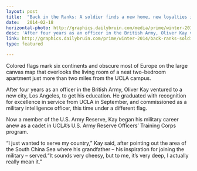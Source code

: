 ```yaml
---
layout: post
title:  "Back in the Ranks: A soldier finds a new home, new loyalties in LA"
date:   2014-02-18
horizontal-photo: http://graphics.dailybruin.com/media/prime/winter-2014/article/rotc03.jpg
desc: 'After four years as an officer in the British Army, Oliver Kay ventured to a new city, Los Angeles, to get his education. He graduated with recognition for excellence in service from UCLA in September, and commissioned as a military intelligence officer, this time under a different flag.'
link: http://graphics.dailybruin.com/prime/winter-2014/back-ranks-soldier-finds-new-home-new-loyalties-la/
type: featured

---
```

Colored flags mark six continents and obscure most of Europe on the large canvas map that overlooks the living room of a neat two-bedroom apartment just more than two miles from the UCLA campus.

After four years as an officer in the British Army, Oliver Kay ventured to a new city, Los Angeles, to get his education. He graduated with recognition for excellence in service from UCLA in September, and commissioned as a military intelligence officer, this time under a different flag.

Now a member of the U.S. Army Reserve, Kay began his military career anew as a cadet in UCLA’s U.S. Army Reserve Officers’ Training Corps program.

“I just wanted to serve my country,” Kay said, after pointing out the area of the South China Sea where his grandfather – his inspiration for joining the military – served.“It sounds very cheesy, but to me, it’s very deep, I actually really mean it.”
